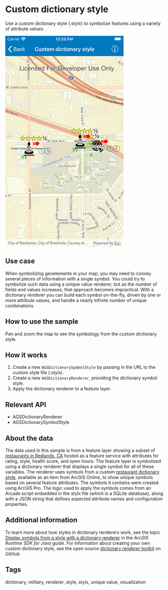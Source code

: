 # Custom dictionary style

Use a custom dictionary style (.stylx) to symbolize features using a variety of attribute values.

![Image of custom dictionary style](image1.png)

## Use case

When symbolizing geoelements in your map, you may need to convey several pieces of information with a single symbol. You could try to symbolize such data using a unique value renderer, but as the number of fields and values increases, that approach becomes impractical. With a dictionary renderer you can build each symbol on-the-fly, driven by one or more attribute values, and handle a nearly infinite number of unique combinations.

## How to use the sample

Pan and zoom the map to see the symbology from the custom dictionary style.

## How it works

1. Create a new `AGSDictionarySymbolStyle` by passing in the URL to the custom style file (.stylx).
2. Create a new `AGSDictionaryRenderer`, providing the dictionary symbol style.
3. Apply the dictionary renderer to a feature layer.

## Relevant API

* AGSDictionaryRenderer
* AGSDictionarySymbolStyle

## About the data

The data used in this sample is from a feature layer showing a subset of [restaurants in Redlands, CA](https://services2.arcgis.com/ZQgQTuoyBrtmoGdP/arcgis/rest/services/Redlands_Restaurants/FeatureServer) hosted as a feature service with attributes for rating, style, health score, and open hours. The feature layer is symbolized using a dictionary renderer that displays a single symbol for all of these variables. The renderer uses symbols from a custom [restaurant dictionary style](https://arcgisruntime.maps.arcgis.com/home/item.html?id=751138a2e0844e06853522d54103222a), available as an item from ArcGIS Online, to show unique symbols based on several feature attributes. The symbols it contains were created using ArcGIS Pro. The logic used to apply the symbols comes from an Arcade script embedded in the stylx file (which is a SQLite database), along with a JSON string that defines expected attribute names and configuration properties.

## Additional information

To learn more about how styles in dictionary renderers work, see the topic [Display symbols from a style with a dictionary renderer](https://developers.arcgis.com/ios/latest/swift/guide/display-military-symbols-with-a-dictionary-renderer.htm) in the *ArcGIS Runtime SDK for Java* guide. For information about creating your own custom dictionary style, see the open source [dictionary renderer toolkit](https://esriurl.com/DictionaryToolkit) on *GitHub*.

## Tags

dictionary, military, renderer, style, stylx, unique value, visualization